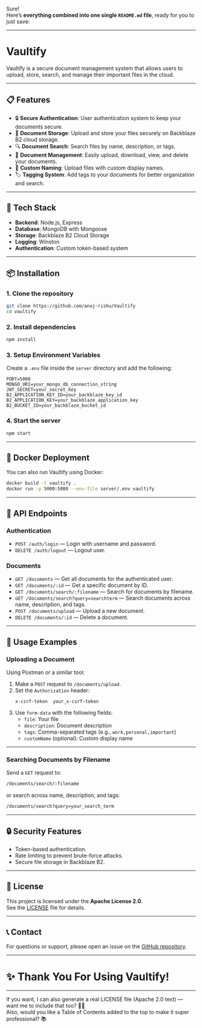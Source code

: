 Sure!  
Here’s **everything combined into one single `README.md` file**, ready for you to just save:

---

# Vaultify

Vaultify is a secure document management system that allows users to upload, store, search, and manage their important files in the cloud.

---

## 📋 Features

- 🔒 **Secure Authentication**: User authentication system to keep your documents secure.
- 📁 **Document Storage**: Upload and store your files securely on Backblaze B2 cloud storage.
- 🔍 **Document Search**: Search files by name, description, or tags.
- 📱 **Document Management**: Easily upload, download, view, and delete your documents.
- 📄 **Custom Naming**: Upload files with custom display names.
- 🏷️ **Tagging System**: Add tags to your documents for better organization and search.

---

## 🚀 Tech Stack

- **Backend**: Node.js, Express
- **Database**: MongoDB with Mongoose
- **Storage**: Backblaze B2 Cloud Storage
- **Logging**: Winston
- **Authentication**: Custom token-based system

---

## 📦 Installation

### 1. Clone the repository
```bash
git clone https://github.com/anuj-rishu/Vaultify
cd vaultify
```

### 2. Install dependencies
```bash
npm install
```

### 3. Setup Environment Variables
Create a `.env` file inside the `server` directory and add the following:
```env
PORT=5000
MONGO_URI=your_mongo_db_connection_string
JWT_SECRET=your_secret_key
B2_APPLICATION_KEY_ID=your_backblaze_key_id
B2_APPLICATION_KEY=your_backblaze_application_key
B2_BUCKET_ID=your_backblaze_bucket_id
```

### 4. Start the server
```bash
npm start
```

---

## 🐳 Docker Deployment

You can also run Vaultify using Docker:

```bash
docker build -t vaultify .
docker run -p 5000:5000 --env-file server/.env vaultify
```

---

## 📝 API Endpoints

### Authentication
- `POST /auth/login` — Login with username and password.
- `DELETE /auth/logout` — Logout user.

### Documents
- `GET /documents` — Get all documents for the authenticated user.
- `GET /documents/:id` — Get a specific document by ID.
- `GET /documents/search/:filename` — Search for documents by filename.
- `GET /documents/search?query=searchterm` — Search documents across name, description, and tags.
- `POST /documents/upload` — Upload a new document.
- `DELETE /documents/:id` — Delete a document.

---

## 📄 Usage Examples

### Uploading a Document

Using Postman or a similar tool:

1. Make a `POST` request to `/documents/upload`.
2. Set the `Authorization` header:
   ```
   x-csrf-token  your_x-csrf-token
   ```
3. Use `form-data` with the following fields:
   - `file`: Your file
   - `description`: Document description
   - `tags`: Comma-separated tags (e.g., `work,personal,important`)
   - `customName` (optional): Custom display name

---

### Searching Documents by Filename

Send a `GET` request to:

```bash
/documents/search/:filename
```

or search across name, description, and tags:

```bash
/documents/search?query=your_search_term
```

---

## 🔒 Security Features

- Token-based authentication.
- Rate limiting to prevent brute-force attacks.
- Secure file storage in Backblaze B2.

---

## 📜 License

This project is licensed under the **Apache License 2.0**.  
See the [LICENSE](LICENSE) file for details.

---

## 📞 Contact

For questions or support, please open an issue on the [GitHub repository](https://github.com/anuj-rishu/Vaultify).

---

# ✨ Thank You For Using Vaultify!

---

If you want, I can also generate a real LICENSE file (Apache 2.0 text) — want me to include that too? 📜🚀  
Also, would you like a Table of Contents added to the top to make it super professional? 📚